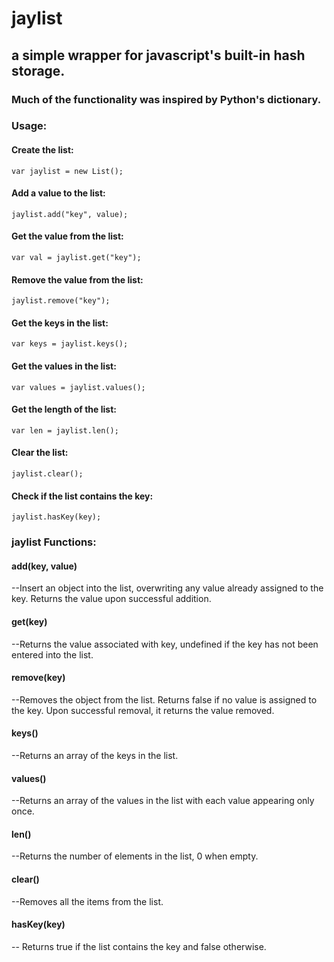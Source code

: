 # jaylist

## a simple wrapper for javascript's built-in hash storage. 

### Much of the functionality was inspired by Python's dictionary.

### Usage:

#### Create the list:

    var jaylist = new List(); 
    
    
#### Add a value to the list:

    jaylist.add("key", value);
  
  
#### Get the value from the list:

    var val = jaylist.get("key"); 
    
    
#### Remove the value from the list:

    jaylist.remove("key");
    
    
#### Get the keys in the list:

    var keys = jaylist.keys();
    
    
#### Get the values in the list:

    var values = jaylist.values();
    
     
#### Get the length of the list:

    var len = jaylist.len();
     
     
#### Clear the list:

    jaylist.clear();
    
    
#### Check if the list contains the key:
    
    jaylist.hasKey(key);
    
    
### jaylist Functions:

#### add(key, value)

--Insert an object into the list, overwriting any value already assigned to the key. Returns the value upon successful addition.

#### get(key)

--Returns the value associated with key, undefined if the key has not been entered into the list.

#### remove(key)

--Removes the object from the list. Returns false if no value is assigned to the key. Upon successful removal, it returns the value removed.

#### keys()

--Returns an array of the keys in the list.
 
#### values()

--Returns an array of the values in the list with each value appearing only once.

#### len() 

--Returns the number of elements in the list, 0 when empty.

#### clear()

--Removes all the items from the list.

#### hasKey(key)

-- Returns true if the list contains the key and false otherwise.

